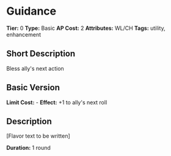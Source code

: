 # Guidance

**Tier:** 0
**Type:** Basic
**AP Cost:** 2
**Attributes:** WL/CH
**Tags:** utility, enhancement

## Short Description
Bless ally's next action

## Basic Version
**Limit Cost:** -
**Effect:** +1 to ally's next roll

## Description
[Flavor text to be written]

**Duration:** 1 round